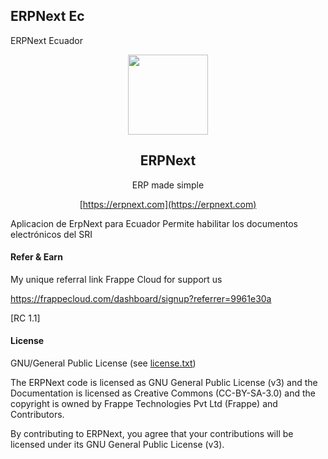 ## ERPNext Ec

ERPNext Ecuador

<div align="center">
    <a href="https://erpnext.com">
        <img src="https://raw.githubusercontent.com/frappe/erpnext/develop/erpnext/public/images/erpnext-logo.png" height="128">
    </a>
    <h2>ERPNext</h2>
    <p align="center">
        <p>ERP made simple</p>
    </p>

[https://erpnext.com](https://erpnext.com)

</div>

Aplicacion de ErpNext para Ecuador
Permite habilitar los documentos electrónicos del SRI

#### Refer & Earn
My unique referral link Frappe Cloud for support us

<a href="https://frappecloud.com/dashboard/signup?referrer=9961e30a">
https://frappecloud.com/dashboard/signup?referrer=9961e30a
</a>
</br>

[RC 1.1]

#### License

GNU/General Public License (see [license.txt](license.txt))

The ERPNext code is licensed as GNU General Public License (v3) and the Documentation is licensed as Creative Commons (CC-BY-SA-3.0) and the copyright is owned by Frappe Technologies Pvt Ltd (Frappe) and Contributors.

By contributing to ERPNext, you agree that your contributions will be licensed under its GNU General Public License (v3).

